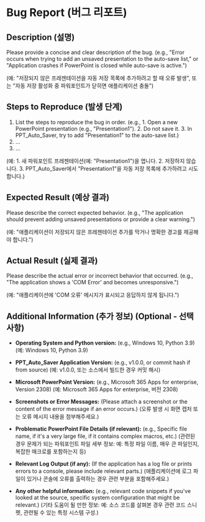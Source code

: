 # Bug Report (버그 리포트)

## Description (설명)

Please provide a concise and clear description of the bug.
(e.g., "Error occurs when trying to add an unsaved presentation to the auto-save list," or "Application crashes if PowerPoint is closed while auto-save is active.")

(예: "저장되지 않은 프레젠테이션을 자동 저장 목록에 추가하려고 할 때 오류 발생", 또는 "자동 저장 활성화 중 파워포인트가 닫히면 애플리케이션 충돌")

## Steps to Reproduce (발생 단계)

1.  List the steps to reproduce the bug in order.
    (e.g., 1. Open a new PowerPoint presentation (e.g., "Presentation1"). 2. Do not save it. 3. In PPT_Auto_Saver, try to add "Presentation1" to the auto-save list.)
2.  ...
3.  ...

(예: 1. 새 파워포인트 프레젠테이션(예: "Presentation1")을 엽니다. 2. 저장하지 않습니다. 3. PPT_Auto_Saver에서 "Presentation1"을 자동 저장 목록에 추가하려고 시도합니다.)

## Expected Result (예상 결과)

Please describe the correct expected behavior.
(e.g., "The application should prevent adding unsaved presentations or provide a clear warning.")

(예: "애플리케이션이 저장되지 않은 프레젠테이션 추가를 막거나 명확한 경고를 제공해야 합니다.")

## Actual Result (실제 결과)

Please describe the actual error or incorrect behavior that occurred.
(e.g., "The application shows a 'COM Error' and becomes unresponsive.")

(예: "애플리케이션에 'COM 오류' 메시지가 표시되고 응답하지 않게 됩니다.")

## Additional Information (추가 정보) (Optional - 선택 사항)

* **Operating System and Python version:** (e.g., Windows 10, Python 3.9)
  (예: Windows 10, Python 3.9)

* **PPT_Auto_Saver Application Version:** (e.g., v1.0.0, or commit hash if from source)
  (예: v1.0.0, 또는 소스에서 빌드한 경우 커밋 해시)

* **Microsoft PowerPoint Version:** (e.g., Microsoft 365 Apps for enterprise, Version 2308)
  (예: Microsoft 365 Apps for enterprise, 버전 2308)

* **Screenshots or Error Messages:** (Please attach a screenshot or the content of the error message if an error occurs.)
  (오류 발생 시 화면 캡처 또는 오류 메시지 내용을 첨부해주세요.)

* **Problematic PowerPoint File Details (if relevant):** (e.g., Specific file name, if it's a very large file, if it contains complex macros, etc.)
  (관련된 경우 문제가 되는 파워포인트 파일 세부 정보: 예: 특정 파일 이름, 매우 큰 파일인지, 복잡한 매크로를 포함하는지 등)

* **Relevant Log Output (if any):** (If the application has a log file or prints errors to a console, please include relevant parts.)
  (애플리케이션에 로그 파일이 있거나 콘솔에 오류를 출력하는 경우 관련 부분을 포함해주세요.)

* **Any other helpful information:** (e.g., relevant code snippets if you've looked at the source, specific system configuration that might be relevant.)
  (기타 도움이 될 만한 정보: 예: 소스 코드를 살펴본 경우 관련 코드 스니펫, 관련될 수 있는 특정 시스템 구성.)
